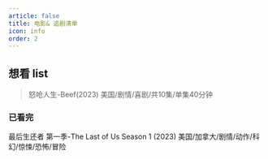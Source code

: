 ```yaml
---
article: false
title: 电影& 追剧清单
icon: info
order: 2
---
```


## 想看 list

> 怒呛人生-Beef(2023)  美国/剧情/喜剧/共10集/单集40分钟

### 已看完

最后生还者 第一季-The Last of Us Season 1 (2023)  美国/加拿大/剧情/动作/科幻/惊悚/恐怖/冒险
